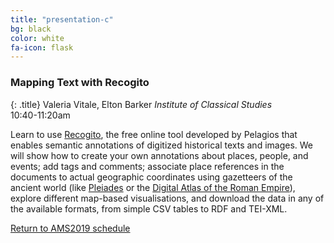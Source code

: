 ```yaml
---
title: "presentation-c"
bg: black
color: white
fa-icon: flask
---
```


### Mapping Text with Recogito
{: .title}
Valeria Vitale, Elton Barker
*Institute of Classical Studies*  
10:40-11:20am

Learn to use [Recogito](https://recogito.pelagios.org/), the free online tool developed by Pelagios that enables semantic annotations of digitized historical texts and images. We will show how to create your own annotations about places, people, and events; add tags and comments; associate place references in the documents to actual geographic coordinates using gazetteers of the ancient world (like [Pleiades](https://pleiades.stoa.org/) or the [Digital Atlas of the Roman Empire](http://dare.ht.lu.se/)), explore different map-based visualisations, and download the data in any of the available formats, from simple CSV tables to RDF and TEI-XML.

<a href="#schedule_">Return to AMS2019 schedule</a>
